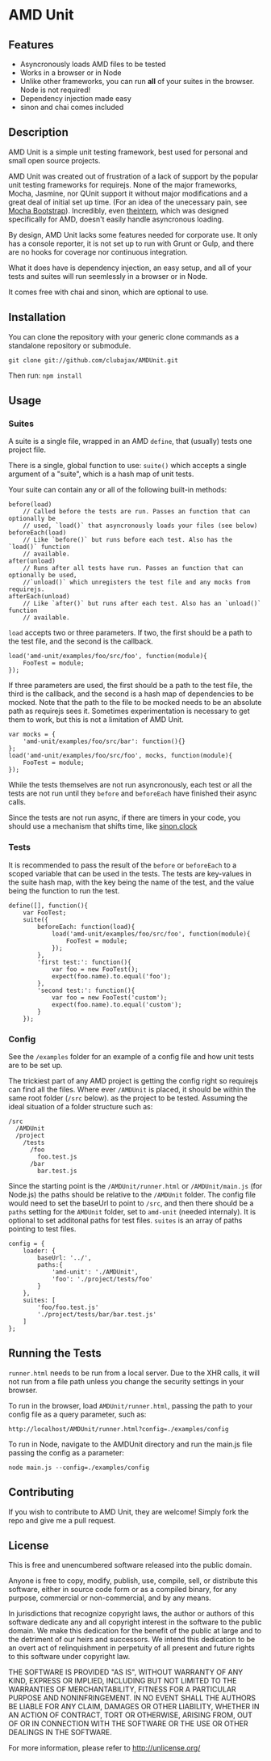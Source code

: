 # AMD Unit

## Features

* Asyncronously loads AMD files to be tested
* Works in a browser or in Node
* Unlike other frameworks, you can run **all** of your suites in the browser. Node is not required!
* Dependency injection made easy
* sinon and chai comes included

## Description

AMD Unit is a simple unit testing framework, best used for personal and small open source projects.

AMD Unit was created out of frustration of a lack of support by the popular unit testing frameworks
for requirejs. None of the major frameworks, Mocha, Jasmine, nor QUnit support it without major
modifications and a great deal of initial set up time. (For an idea of the unecessary pain, see
[Mocha Bootstrap](https://github.com/clubajax/mocha-bootstrap)). Incredibly, even
[theintern](http://theintern.io/), which was designed specifically for AMD, doesn't easily handle
asyncronous loading. 

By design, AMD Unit lacks some features needed for corporate use. It only has a console reporter,
it is not set up to run with Grunt or Gulp, and there are no hooks for coverage nor continuous
integration.

What it does have is dependency injection, an easy setup, and all of your tests and suites will run
seemlessly in a browser or in Node.

It comes free with chai and sinon, which are optional to use.

## Installation

You can clone the repository with your generic clone commands as a standalone repository or
submodule.

	git clone git://github.com/clubajax/AMDUnit.git
	
Then run: `npm install`

## Usage

### Suites

A suite is a single file, wrapped in an AMD `define`, that (usually) tests one project file.

There is a single, global function to use: `suite()` which accepts a single argument of a "suite",
which is a hash map of unit tests.

Your suite can contain any or all of the following built-in methods:

	before(load)
		// Called before the tests are run. Passes an function that can optionally be
		// used, `load()` that asyncronously loads your files (see below)
	beforeEach(load)
		// Like `before()` but runs before each test. Also has the `load()` function
		// available.
	after(unload)
		// Runs after all tests have run. Passes an function that can optionally be used,
		//`unload()` which unregisters the test file and any mocks from requirejs.
	afterEach(unload)
		// Like `after()` but runs after each test. Also has an `unload()` function
		// available.

`load` accepts two or three parameters. If two, the first should be a path to the test file, and the
second is the callback. 
	
	load('amd-unit/examples/foo/src/foo', function(module){
		FooTest = module;
	});

If three parameters are used, the first should be a path to the test file, the third is the
callback, and the second is a hash map of dependencies to be mocked. Note that the path to the file
to be mocked needs to be an absolute path as requirejs sees it. Sometimes experimentation is
necessary to get them to work, but this is not a limitation of AMD Unit.
	
	var mocks = {
		'amd-unit/examples/foo/src/bar': function(){}
	};
	load('amd-unit/examples/foo/src/foo', mocks, function(module){
		FooTest = module;
	});
	
While the tests themselves are not run asyncronously, each test or all the tests are not run until
they `before` and `beforeEach` have finished their async calls.

Since the tests are not run async, if there are timers in your code, you should use a mechanism that
shifts time, like [sinon.clock](http://sinonjs.org/)

### Tests

It is recommended to pass the result of the `before` or `beforeEach` to a scoped variable that can
be used in the tests. The tests are key-values in the suite hash map, with the key being the name
of the test, and the value being the function to run the test.

	define([], function(){
		var FooTest;
		suite({
			beforeEach: function(load){
				load('amd-unit/examples/foo/src/foo', function(module){
					FooTest = module;
				});
			},
			'first test:': function(){
				var foo = new FooTest();
				expect(foo.name).to.equal('foo');
			},
			'second test:': function(){
				var foo = new FooTest('custom');
				expect(foo.name).to.equal('custom');
			}
		});

### Config

See the `/examples` folder for an example of a config file and how unit tests are to be set up.

The trickiest part of any AMD project is getting the config right so requirejs can find all
the files. Where ever `/AMDUnit` is placed, it should be within the same root folder (`/src` below).
as the project to be tested. Assuming the ideal situation of a folder structure such as:

	/src
	  /AMDUnit
	  /project
	    /tests
	      /foo
	        foo.test.js
	      /bar
	        bar.test.js

Since the starting point is the `/AMDUnit/runner.html` or `/AMDUnit/main.js` (for Node.js) the
paths should be relative to the `/AMDUnit` folder. The config file would need to set the baseUrl
to point to `/src`, and then there should be a `paths` setting for the `AMDUnit` folder, set to
`amd-unit` (needed internaly). It is optional to set additonal paths for test files. `suites` is
an array of paths pointing to test files.
	
	config = {
		loader: {
			baseUrl: '../',
			paths:{
				'amd-unit': './AMDUnit',
				'foo': './project/tests/foo'
			}
		},
		suites: [
			'foo/foo.test.js'
			'./project/tests/bar/bar.test.js'
		]
	};
	
	
## Running the Tests

`runner.html` needs to be run from a local server. Due to the XHR calls, it will not run from a file
path unless you change the security settings in your browser.

To run in the browser, load `AMDUnit/runner.html`, passing the path to your config file as a query
parameter, such as:

	http://localhost/AMDUnit/runner.html?config=./examples/config

To run in Node, navigate to the AMDUnit directory and run the main.js file passing the config as a
parameter:
	
	node main.js --config=./examples/config
	
## Contributing	

If you wish to contribute to AMD Unit, they are welcome! Simply fork the repo and give me a pull
request.

	
## License

This is free and unencumbered software released into the public domain.

Anyone is free to copy, modify, publish, use, compile, sell, or
distribute this software, either in source code form or as a compiled
binary, for any purpose, commercial or non-commercial, and by any
means.

In jurisdictions that recognize copyright laws, the author or authors
of this software dedicate any and all copyright interest in the
software to the public domain. We make this dedication for the benefit
of the public at large and to the detriment of our heirs and
successors. We intend this dedication to be an overt act of
relinquishment in perpetuity of all present and future rights to this
software under copyright law.

THE SOFTWARE IS PROVIDED "AS IS", WITHOUT WARRANTY OF ANY KIND,
EXPRESS OR IMPLIED, INCLUDING BUT NOT LIMITED TO THE WARRANTIES OF
MERCHANTABILITY, FITNESS FOR A PARTICULAR PURPOSE AND NONINFRINGEMENT.
IN NO EVENT SHALL THE AUTHORS BE LIABLE FOR ANY CLAIM, DAMAGES OR
OTHER LIABILITY, WHETHER IN AN ACTION OF CONTRACT, TORT OR OTHERWISE,
ARISING FROM, OUT OF OR IN CONNECTION WITH THE SOFTWARE OR THE USE OR
OTHER DEALINGS IN THE SOFTWARE.

For more information, please refer to <http://unlicense.org/>